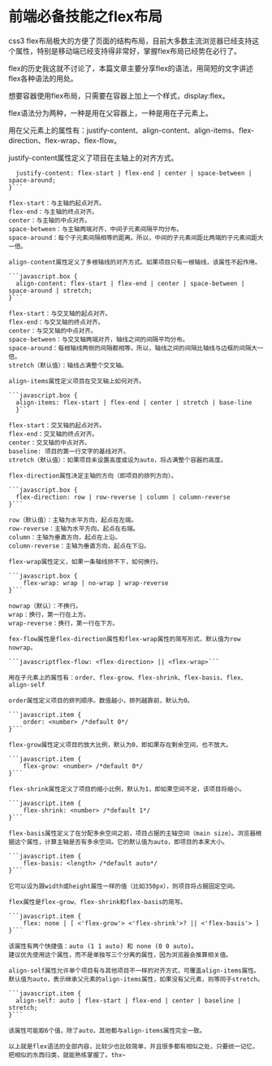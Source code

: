 # 前端必备技能之flex布局 

css3 flex布局极大的方便了页面的结构布局，目前大多数主流浏览器已经支持这个属性，特别是移动端已经支持得非常好，掌握flex布局已经势在必行了。

flex的历史我这就不讨论了，本篇文章主要分享flex的语法，用简短的文字讲述flex各种语法的用处。

想要容器使用flex布局，只需要在容器上加上一个样式，display:flex。

flex语法分为两种，一种是用在父容器上，一种是用在子元素上。

用在父元素上的属性有：justify-content、align-content、align-items、flex-direction、flex-wrap、flex-flow。

justify-content属性定义了项目在主轴上的对齐方式。

```javascript.box {
  justify-content: flex-start | flex-end | center | space-between | space-around;
}```

flex-start：与主轴的起点对齐。
flex-end：与主轴的终点对齐。
center：与主轴的中点对齐。
space-between：与主轴两端对齐，中间子元素间隔平均分布。
space-around：每个子元素间隔相等的距离。所以，中间的子元素间距比两端的子元素间距大一倍。

align-content属性定义了多根轴线的对齐方式。如果项目只有一根轴线，该属性不起作用。

```javascript.box {
  align-content: flex-start | flex-end | center | space-between | space-around | stretch;
}```

flex-start：与交叉轴的起点对齐。
flex-end：与交叉轴的终点对齐。
center：与交叉轴的中点对齐。
space-between：与交叉轴两端对齐，轴线之间的间隔平均分布。
space-around：每根轴线两侧的间隔都相等。所以，轴线之间的间隔比轴线与边框的间隔大一倍。
stretch（默认值）：轴线占满整个交叉轴。

align-items属性定义项目在交叉轴上如何对齐。

```javascript.box {
  align-items: flex-start | flex-end | center | stretch | base-line 
  }```

flex-start：交叉轴的起点对齐。
flex-end：交叉轴的终点对齐。
center：交叉轴的中点对齐。
baseline: 项目的第一行文字的基线对齐。
stretch（默认值）：如果项目未设置高度或设为auto，将占满整个容器的高度。

flex-direction属性决定主轴的方向（即项目的排列方向）。

```javascript.box {
  flex-direction: row | row-reverse | column | column-reverse
}```

row（默认值）：主轴为水平方向，起点在左端。
row-reverse：主轴为水平方向，起点在右端。
column：主轴为垂直方向，起点在上沿。
column-reverse：主轴为垂直方向，起点在下沿。

flex-wrap属性定义，如果一条轴线排不下，如何换行。

```javascript.box {
    flex-wrap: wrap | no-wrap | wrap-reverse
}```

nowrap（默认）：不换行。
wrap：换行，第一行在上方。
wrap-reverse：换行，第一行在下方。

fex-flow属性是flex-direction属性和flex-wrap属性的简写形式，默认值为row nowrap。

```javascriptflex-flow: <flex-direction> || <flex-wrap>```

用在子元素上的属性有：order、flex-grow、flex-shrink、flex-basis、flex、align-self

order属性定义项目的排列顺序。数值越小，排列越靠前，默认为0。

```javascript.item {
    order: <number> /*default 0*/
}```

flex-grow属性定义项目的放大比例，默认为0，即如果存在剩余空间，也不放大。

```javascript.item {
    flex-grow: <number> /*default 0*/
}```

flex-shrink属性定义了项目的缩小比例，默认为1，即如果空间不足，该项目将缩小。

```javascript.item {
    flex-shrink: <number> /*default 1*/
}```

flex-basis属性定义了在分配多余空间之前，项目占据的主轴空间（main size）。浏览器根据这个属性，计算主轴是否有多余空间。它的默认值为auto，即项目的本来大小。

```javascript.item {
    flex-basis: <length> /*default auto*/
}```

它可以设为跟width或height属性一样的值（比如350px），则项目将占据固定空间。

flex属性是flex-grow、flex-shrink和flex-basis的简写。

```javascript.item {
    flex: none | [ <'flex-grow'> <'flex-shrink'>? || <'flex-basis'> ]
}```

该属性有两个快捷值：auto (1 1 auto) 和 none (0 0 auto)。
建议优先使用这个属性，而不是单独写三个分离的属性，因为浏览器会推算相关值。

align-self属性允许单个项目有与其他项目不一样的对齐方式，可覆盖align-items属性。默认值为auto，表示继承父元素的align-items属性，如果没有父元素，则等同于stretch。

```javascript.item {
  align-self: auto | flex-start | flex-end | center | baseline | stretch;
}```

该属性可能取6个值，除了auto，其他都与align-items属性完全一致。

以上就是flex语法的全部内容，比较少也比较简单，并且很多都有相似之处，只要统一记忆，把相似的东西归类，就能熟练掌握了。thx~

